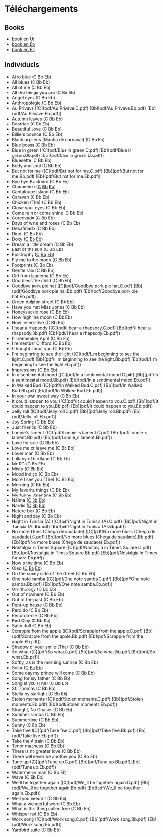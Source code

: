 # Téléchargements

## Books

* [book en Ut](books/book.C.pdf)
* [book en Bb](books/book.Bb.pdf)
* [book en Eb](books/book.Eb.pdf)

## Individuels

* Afro blue (C Bb Eb)
* All blues (C Bb Eb)
* All of me (C Bb Eb)
* All the things you are (C Bb Eb)
* Angel eyes (C Bb Eb)
* Anthropologie (C Bb Eb)
* Au Privave ([C](pdf/Au Privave.C.pdf) [Bb](pdf/Au Privave.Bb.pdf) [Eb](pdf/Au Privave.Eb.pdf))
* Autumn leaves (C Bb Eb)
* Beatrice (C Bb Eb)
* Beautiful Love (C Bb Eb)
* Billie's bounce (C Bb Eb)
* Black orpheus (Manha de carnaval) (C Bb Eb)
* Blue bossa (C Bb Eb)
* Blue in green ([C](pdf/Blue in green.C.pdf) [Bb](pdf/Blue in green.Bb.pdf) [Eb](pdf/Blue in green.Eb.pdf))
* Bluesette (C Bb Eb)
* Body and soul (C Bb Eb)
* But not for me ([C](pdf/But not for me.C.pdf) [Bb](pdf/But not for me.Bb.pdf) [Eb](pdf/But not for me.Eb.pdf))
* Bye bye Blackbird (C Bb Eb)
* Chameleon ([C](pdf/Chameleon.C.pdf) [Bb](pdf/Chameleon.Bb.pdf) [Eb](pdf/Chameleon.Eb.pdf))
* Cantaloupe Island (C Bb Eb)
* Caravan (C Bb Eb)
* Chicken (The) (C Bb Eb)
* Close your eyes (C Bb Eb)
* Come rain or come shine (C Bb Eb)
* Corcovado (C Bb Eb)
* Days of wine and roses (C Bb Eb)
* Desafinado (C Bb Eb)
* Dindi (C Bb Eb)
* Doxy ([C](pdf/Doxy.C.pdf) [Bb](pdf/Doxy.Bb.pdf) [Eb](pdf/Doxy.Eb.pdf))
* Dream a little dream (C Bb Eb)
* East of the sun (C Bb Eb)
* Epistrophy ([C](pdf/Epistrophy.C.pdf) [Bb](pdf/Epistrophy.Bb.pdf) [Eb](pdf/Epistrophy.Eb.pdf))
* Fly me to the moon (C Bb Eb)
* Footprints (C Bb Eb)
* Gentle rain (C Bb Eb)
* Girl from Ipanema (C Bb Eb)
* God bless the child (C Bb Eb)
* Goodbye pork pie hat ([C](pdf/Goodbye pork pie hat.C.pdf) [Bb](pdf/Goodbye pork pie hat.Bb.pdf) [Eb](pdf/Goodbye pork pie hat.Eb.pdf))
* Green dolphin street (C Bb Eb)
* Have you met Miss Jones (C Bb Eb)
* Honeysuckle rose (C Bb Eb)
* How high the moon (C Bb Eb)
* How insensitive (C Bb Eb)
* I hear a rhapsody ([C](pdf/I hear a rhapsody.C.pdf) [Bb](pdf/I hear a rhapsody.Bb.pdf) [Eb](pdf/I hear a rhapsody.Eb.pdf))
* I'll remember April (C Bb Eb)
* I remember Clifford (C Bb Eb)
* I thought about you (C Bb Eb)
* I'm beginning to see the light ([C](pdf/I_m beginning to see the light.C.pdf) [Bb](pdf/I_m beginning to see the light.Bb.pdf) [Eb](pdf/I_m beginning to see the light.Eb.pdf))
* Impressions ([C](pdf/Impressions.C.pdf) [Bb](pdf/Impressions.Bb.pdf) [Eb](pdf/Impressions.Eb.pdf))
* In a sentimental mood ([C](pdf/In a sentimental mood.C.pdf) [Bb](pdf/In a sentimental mood.Bb.pdf) [Eb](pdf/In a sentimental mood.Eb.pdf))
* In Walked Bud ([C](pdf/In Walked Bud.C.pdf) [Bb](pdf/In Walked Bud.Bb.pdf) [Eb](pdf/In Walked Bud.Eb.pdf))
* In your own sweet way (C Bb Eb)
* It could happen to you ([C](pdf/It could happen to you.C.pdf) [Bb](pdf/It could happen to you.Bb.pdf) [Eb](pdf/It could happen to you.Eb.pdf))
* Jelly roll ([C](pdf/Jelly roll.C.pdf) [Bb](pdf/Jelly roll.Bb.pdf) [Eb](pdf/Jelly roll.Eb.pdf))
* Joy Spring (C Bb Eb)
* Just friends (C Bb Eb)
* Lonnie's lament ([C](pdf/Lonnie_s lament.C.pdf) [Bb](pdf/Lonnie_s lament.Bb.pdf) [Eb](pdf/Lonnie_s lament.Eb.pdf))
* Love for sale (C Bb Eb)
* Love me or leave me (C Bb Eb)
* Lover man (C Bb Eb)
* Lullaby of birdland (C Bb Eb)
* Mr PC (C Bb Eb)
* Misty (C Bb Eb)
* Mood indigo (C Bb Eb)
* More I see you (The) (C Bb Eb)
* Morning (C Bb Eb)
* My favorite things (C Bb Eb)
* My funny Valentine (C Bb Eb)
* Naïma ([C](pdf/Naima.C.pdf) [Bb](pdf/Naima.Bb.pdf) [Eb](pdf/Naima.Eb.pdf))
* Nardis ([C](pdf/Nardis.C.pdf) [Bb](pdf/Nardis.Bb.pdf) [Eb](pdf/Nardis.Eb.pdf))
* Nature boy (C Bb Eb)
* Night and day (C Bb Eb)
* Night in Tunisia (A) ([C](pdf/Night in Tunisia (A).C.pdf) [Bb](pdf/Night in Tunisia (A).Bb.pdf) [Eb](pdf/Night in Tunisia (A).Eb.pdf))
* No more blues (Chega de saudade) ([C](pdf/No more blues (Chega de saudade).C.pdf) [Bb](pdf/No more blues (Chega de saudade).Bb.pdf) [Eb](pdf/No more blues (Chega de saudade).Eb.pdf))
* Nostalgia in Times Square ([C](pdf/Nostalgia in Times Square.C.pdf) [Bb](pdf/Nostalgia in Times Square.Bb.pdf) [Eb](pdf/Nostalgia in Times Square.Eb.pdf))
* Now's the time (C Bb Eb)
* Oleo ([C](pdf/Oleo.C.pdf) [Bb](pdf/Oleo.Bb.pdf) [Eb](pdf/Oleo.Eb.pdf))
* On the sunny side of the street (C Bb Eb)
* One note samba ([C](pdf/One note samba.C.pdf) [Bb](pdf/One note samba.Bb.pdf) [Eb](pdf/One note samba.Eb.pdf))
* Ornithology (C Bb Eb)
* Out of nowhere (C Bb Eb)
* Out of the past (C Bb Eb)
* Pent-up house (C Bb Eb)
* Perdido (C Bb Eb)
* Recorda-me (C Bb Eb)
* Red Clay (C Bb Eb)
* Satin doll (C Bb Eb)
* Scrapple from the apple ([C](pdf/Scrapple from the apple.C.pdf) [Bb](pdf/Scrapple from the apple.Bb.pdf) [Eb](pdf/Scrapple from the apple.Eb.pdf))
* Shadow of your smile (The) (C Bb Eb)
* So what ([C](pdf/So what.C.pdf) [Bb](pdf/So what.Bb.pdf) [Eb](pdf/So what.Eb.pdf))
* Softly, as in the morning sunrise (C Bb Eb)
* Solar ([C](pdf/Solar.C.pdf) [Bb](pdf/Solar.Bb.pdf) [Eb](pdf/Solar.Eb.pdf))
* Some day my prince will come (C Bb Eb)
* Song for my father (C Bb Eb)
* Song is you (The) (C Bb Eb)
* St. Thomas (C Bb Eb)
* Stella by starlight (C Bb Eb)
* Stolen moments ([C](pdf/Stolen moments.C.pdf) [Bb](pdf/Stolen moments.Bb.pdf) [Eb](pdf/Stolen moments.Eb.pdf))
* Straight, No Chaser (C Bb Eb)
* Summer samba (C Bb Eb)
* Summertime (C Bb Eb)
* Sunny (C Bb Eb)
* Take five ([C](pdf/Take five.C.pdf) [Bb](pdf/Take five.Bb.pdf) [Eb](pdf/Take five.Eb.pdf))
* Take the A train (C Bb Eb)
* Tenor madness (C Bb Eb)
* There is no greater love (C Bb Eb)
* There will never be another you (C Bb Eb)
* Tune up ([C](pdf/Tune up.C.pdf) [Bb](pdf/Tune up.Bb.pdf) [Eb](pdf/Tune up.Eb.pdf))
* Watermelon man (C Bb Eb)
* Wave (C Bb Eb)
* We'll be together again ([C](pdf/We_ll be together again.C.pdf) [Bb](pdf/We_ll be together again.Bb.pdf) [Eb](pdf/We_ll be together again.Eb.pdf))
* Well you needn't (C Bb Eb)
* What a wonderful word (C Bb Eb)
* What is this thing called love (C Bb Eb)
* Whisper not (C Bb Eb)
* Work song ([C](pdf/Work song.C.pdf) [Bb](pdf/Work song.Bb.pdf) [Eb](pdf/Work song.Eb.pdf))
* Yardbird suite (C Bb Eb)
